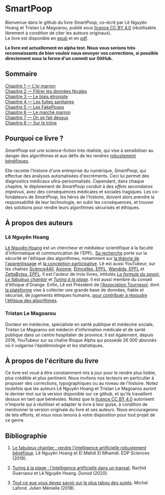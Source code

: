 # SmartPoop

Bienvenue dans le github du livre *SmartPoop*, co-écrit par Lê Nguyên Hoang et Tristan Le Magoarou,
publié sous [licence CC BY 4.0](https://creativecommons.org/licenses/by/4.0/) (réutilisable librement à condition de citer les auteurs originaux).  
Le livre est disponible en [epub](SmartPoop-fr.epub) et en [pdf](SmartPoop-fr.pdf).  

**Le livre est actuellement en alpha test. Nous vous serions très reconnaissants de bien vouloir nous envoyer vos corrections, si possible directement sous la forme d'un commit sur GitHub.**  

## Sommaire

[Chapitre 1 — L'or marron](1-L'or.md)  
[Chapitre 2 — Filtrer les données fécales](2-Filtrer.md)  
[Chapitre 3 — Le biais étroniste](3-Biais.md)  
[Chapitre 4 — Les fuites sanitaires](4-Fuites.md)  
[Chapitre 5 — Les FakePoops](5-FakePoops.md)  
[Chapitre 6 — Le marché marron](6-Corruption.md)  
[Chapitre 7 — On se fait dessus](7-Psy.md)  
[Chapitre 8 — Sur le trône](8-Trone.md)  

## Pourquoi ce livre ?

*SmartPoop* est une science-fiction très réaliste,
qui vise à sensibiliser au danger des algorithmes et aux défis de les rendres [robustement bénéfiques](https://laboutique.edpsciences.fr/produit/1107/9782759824304/Le%20fabuleux%20chantier).

Elle raconte l'histoire d'une entreprise du numérique, *SmartPoop*, qui effectue des analyses automatisées d'excréments.
Ceci lui permet des diagnostics médicaux ultra-personnalisés.
Cependant, dans chaque chapitre, le déploiement de *SmartPoop* conduit à des *effets secondaires imprévus*,
avec des conséquences médicales et sociales tragiques.
Les co-fondateurs de *SmartPoop*, les héros de l'histoire,
doivent alors prendre la responsabilité de leur technologie,
en subir les conséquences,
et trouver des solutions pour rendre leurs algorithmes sécurisés et éthiques.

## À propos des auteurs

### Lê Nguyên Hoang

[Lê Nguyên Hoang](https://fr.wikipedia.org/wiki/L%C3%AA_Nguy%C3%AAn_Hoang) est un chercheur et médiateur scientifique à la faculté d'informatique et communication de l'EPFL.
[Sa recherche](https://scholar.google.ch/citations?user=0ZADKSkAAAAJ&hl=en&oi=ao) porte sur la sécurité et l'éthique des algorithmes, notamment sur [la théorie de l'apprentissage](https://arxiv.org/abs/2008.00742) et [la conception participative](https://arxiv.org/abs/2106.02398).
Lê est aussi YouTubeur, sur les chaînes [Science4All](https://www.youtube.com/channel/UC0NCbj8CxzeCGIF6sODJ-7A/), [Axiome](https://www.youtube.com/channel/UCNHFiyWgsnaSOsMtSoV_Q1A/), [Étincelles, EPFL](https://www.youtube.com/channel/UC0o_ULEdwva8ksC63qvxMAA), [Wandida, EPFL](https://www.youtube.com/channel/UCD_VizaraVT9yDy1egNlWCQ/) et [ZettaBytes, EPFL](https://www.youtube.com/channel/UCfY6ovyFMaw30NRs-KrxrWw/).
Il est l'auteur de trois livres, intitulés *[La formule du savoir](https://laboutique.edpsciences.fr/produit/1035/9782759822614/La%20formule%20du%20savoir)*, *[Le fabuleux chantier](https://laboutique.edpsciences.fr/produit/1107/9782759824304/Le%20fabuleux%20chantier)* et *[Turing à la plage](https://www.dunod.com/sciences-techniques/turing-plage-intelligence-artificielle-dans-un-transat)*.
Il est aussi membre du conseil d'éthique d'Orange.
Enfin, Lê est Président de [l'Association Tournesol](https://wiki.tournesol.app), dont [la plateforme](https://tournesol.app) vise à collecter une grande base de données, fiable et sécurisé, de jugements éthiques humains, [pour contribuer à résoudre l'éthique des algorithmes](https://arxiv.org/abs/2107.07334).

### Tristan Le Magoarou

Docteur en médecine, spécialiste en santé publique et médecine sociale, Tristan Le Magoarou est médecin d'information médicale et de santé publique dans un centre hospitalier de province.
Il est également, depuis 2016, YouTubeur sur sa chaîne Risque Alpha qui possède 26 000 abonnés où il vulgarise l'épidémiologie et les statistiques.


## À propos de l'écriture du livre

Ce livre est voué à être constamment mis à jour pour le rendre plus lisible, plus crédible et plus pertinent.
Nous invitons nos lecteurs en particulier à proposer des corrections, typographiques ou au niveau de l'histoire.
Notez toutefois que les auteurs Lê Nguyên Hoang et Tristan Le Magoarou auront le dernier mot sur la version disponible sur ce github, et qu'ils travaillent dessus en tant que bénévoles.
Notez que la [licence CC BY 4.0](https://creativecommons.org/licenses/by/4.0/) autorisent n'importe qui à réutiliser et adapter le livre à leur guise, à condition de mentionner la version originale du livre et ses auteurs.
Nous encourageons de tels efforts, et nous nous tenons à votre disposition pour tout projet de ce genre.


## Bibliographie

1. [Le fabuleux chantier : rendre l'intelligence artificielle robustement bénéfique](https://laboutique.edpsciences.fr/produit/1107/9782759824304/Le%20fabuleux%20chantier). Lê Nguyên Hoang et El Mahdi El Mhamdi. EDP Sciences (2019).

2. [Turing à la plage : l'intelligence artificielle dans un transat](https://www.dunod.com/sciences-techniques/turing-plage-intelligence-artificielle-dans-un-transat). Rachid Guerraoui et Lê Nguyên Hoang. Dunod (2020).

3. [Tout ce que vous devez savoir sur le plus tabou des sujets](http://www.michel-lafon.fr/livre/2059-DANS_TON_CORPS.html). Michel Lafond. Julien Ménielle (2018).


